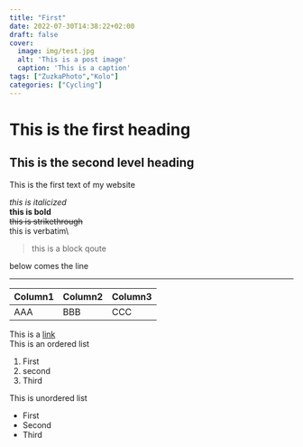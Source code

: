 ```yaml
---
title: "First"
date: 2022-07-30T14:38:22+02:00
draft: false
cover:
  image: img/test.jpg
  alt: 'This is a post image'
  caption: 'This is a caption'
tags: ["ZuzkaPhoto","Kolo"]
categories: ["Cycling"]
---
```

# This is the first heading
## This is the second level heading
This is the first text of my website

*this is italicized*\
**this is bold**\
~~this is strikethrough~~\
this is verbatim\
>this is a block qoute

below comes the line

----

|Column1|Column2|Column3|
|----|----|-----|
|AAA|BBB|CCC|

This is a [link](www.google.com)\
This is an ordered list
1. First
2. second
3. Third

This is unordered list
* First
* Second
* Third
